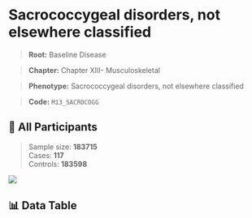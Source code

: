 # Sacrococcygeal disorders, not elsewhere classified

> **Root:** Baseline Disease  

> **Chapter:** Chapter XIII- Musculoskeletal  

> **Phenotype:** Sacrococcygeal disorders, not elsewhere classified  

> **Code:** `M13_SACROCOGG`

## 🧪 All Participants  
> Sample size: **183715**  
> Cases: **117**  
> Controls: **183598**
<img src="/Sensitive/Figures/ALL/Baseline/M13_SACROCOGG.png"/>

## 📊 Data Table
<CsvTableMRF src="/Sensitive/Data/ALL/Baseline/LG_M13_SACROCOGG.csv"/>

